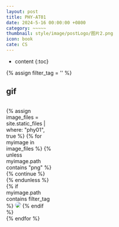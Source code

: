 ```yaml
---
layout: post
title: PHY-AT01
date: 2024-5-16 00:00:00 +0800
category: ~~~~~
thumbnail: style/image/postLogo/图片2.png
icon: book
cate: CS
---
```



* content
{:toc}


{% assign filter_tag = '' %}

## gif
<div style="display:grid;grid-template-columns: 1.5fr 1fr 1fr 1fr 1.2fr; gap:8px; ">

{% assign image_files = site.static_files | where: "phy01", true %}
{% for myimage in image_files    %}
{% unless myimage.path contains "png"   %}     {% continue %}     {% endunless %}  
{% if myimage.path contains  filter_tag    %}  <img class="at-img" style="border-radius:8px" src="{{ myimage.path | prepend: site.baseurl }} ">    {% endif %}      
{% endfor %}

</div>


<script>
    $(".post-container").css("max-width","1800px")
    $("#article").css("height","1800px")
    $("#navigation")[0].innerHTML=""

</script>


 <script>
    window.onload = function() {
    $("#footer").remove()
    $("#header").css("backdrop-filter","blur(51px) saturate(13)")
    }
</script>


